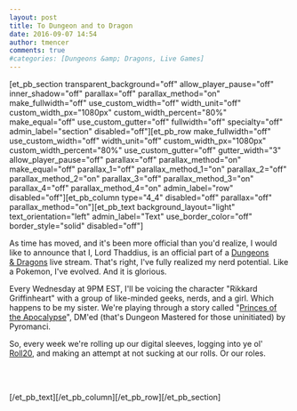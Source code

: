 ```yaml
---
layout: post
title: To Dungeon and to Dragon
date: 2016-09-07 14:54
author: tmencer
comments: true
#categories: [Dungeons &amp; Dragons, Live Games]
---
```

[et_pb_section transparent_background="off" allow_player_pause="off" inner_shadow="off" parallax="off" parallax_method="on" make_fullwidth="off" use_custom_width="off" width_unit="off" custom_width_px="1080px" custom_width_percent="80%" make_equal="off" use_custom_gutter="off" fullwidth="off" specialty="off" admin_label="section" disabled="off"][et_pb_row make_fullwidth="off" use_custom_width="off" width_unit="off" custom_width_px="1080px" custom_width_percent="80%" use_custom_gutter="off" gutter_width="3" allow_player_pause="off" parallax="off" parallax_method="on" make_equal="off" parallax_1="off" parallax_method_1="on" parallax_2="off" parallax_method_2="on" parallax_3="off" parallax_method_3="on" parallax_4="off" parallax_method_4="on" admin_label="row" disabled="off"][et_pb_column type="4_4" disabled="off" parallax="off" parallax_method="on"][et_pb_text background_layout="light" text_orientation="left" admin_label="Text" use_border_color="off" border_style="solid" disabled="off"]<p>As time has moved, and it's been more official than you'd realize, I would like to announce that I, Lord Thaddius, is an official part of a <a href="http://dnd.wizards.com/" target="_blank">Dungeons &amp;&nbsp;Dragons</a> live stream. That's right, I've fully realized my nerd potential. Like a Pokemon, I've evolved. And it is glorious.</p>
<p></p>
<p>Every Wednesday at <g class="gr_ gr_22 gr-alert gr_gramm gr_run_anim Style multiReplace" id="22" data-gr-id="22">9PM</g> EST, I'll be voicing the character "<g class="gr_ gr_25 gr-alert gr_spell gr_run_anim ContextualSpelling ins-del multiReplace" id="25" data-gr-id="25">Rikkard</g> Griffinheart" with a group of like-minded geeks, nerds, and a girl. Which happens to be my sister. We're playing through a story called "<a href="../../princes-of-the-apocalypse/">Princes of the Apocalypse</a>", DM'ed (that's Dungeon Mastered for those uninitiated) by <g class="gr_ gr_26 gr-alert gr_spell gr_run_anim ContextualSpelling ins-del multiReplace" id="26" data-gr-id="26">Pyromanci</g>.</p>
<p></p>
<p>So, every week we're rolling up our digital sleeves, logging into ye <g class="gr_ gr_20 gr-alert gr_spell gr_run_anim ContextualSpelling ins-del multiReplace" id="20" data-gr-id="20">ol</g>' <a href="http://roll20.net" target="_blank">Roll20</a>, and making an attempt at not sucking at our rolls. Or our roles.</p>
<p><br /><br /></p>
<p></p>[/et_pb_text][/et_pb_column][/et_pb_row][/et_pb_section]
